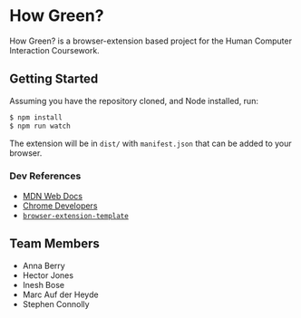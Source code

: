 # How Green?

How Green? is a browser-extension based project for the Human Computer Interaction Coursework.

## Getting Started

Assuming you have the repository cloned, and Node installed, run:

```sh
$ npm install
$ npm run watch
```

The extension will be in `dist/` with `manifest.json` that can be added to your browser.

### Dev References

* [MDN Web Docs](https://developer.mozilla.org/en-US/docs/Mozilla/Add-ons/WebExtensions)
* [Chrome Developers](https://developer.chrome.com/docs/extensions/mv3/getstarted/)
* [`browser-extension-template`](https://github.com/fregante/browser-extension-template)

## Team Members

* Anna Berry
* Hector Jones
* Inesh Bose
* Marc Auf der Heyde
* Stephen Connolly